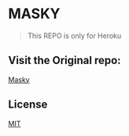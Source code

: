 # MASKY

> This REPO is only for Heroku

## Visit the Original repo:

[Masky](https://github.com/FranciscoSerrano/Final-Project)

## License

[MIT](https://choosealicense.com/licenses/mit/)

